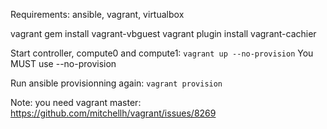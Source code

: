 Requirements: ansible, vagrant, virtualbox

vagrant gem install vagrant-vbguest
vagrant plugin install vagrant-cachier

Start controller, compute0 and compute1: `vagrant up --no-provision`
You MUST use --no-provision

Run ansible provisionning again: `vagrant provision`

Note: you need vagrant master: https://github.com/mitchellh/vagrant/issues/8269
